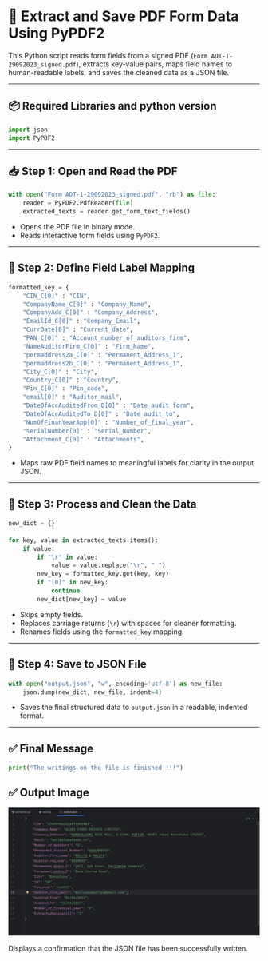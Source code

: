 # 📄 Extract and Save PDF Form Data Using PyPDF2

This Python script reads form fields from a signed PDF (`Form ADT-1-29092023_signed.pdf`), extracts key-value pairs, maps field names to human-readable labels, and saves the cleaned data as a JSON file.

---

## 📦 Required Libraries and python version

```python
import json
import PyPDF2

```

---

## 📥 Step 1: Open and Read the PDF

```python
with open("Form ADT-1-29092023_signed.pdf", "rb") as file:
    reader = PyPDF2.PdfReader(file)
    extracted_texts = reader.get_form_text_fields()
```

- Opens the PDF file in binary mode.
- Reads interactive form fields using `PyPDF2`.

---

## 🧾 Step 2: Define Field Label Mapping

```python
formatted_key = {
    "CIN_C[0]" : "CIN",
    "CompanyName_C[0]" : "Company_Name",
    "CompanyAdd_C[0]" : "Company_Address",
    "EmailId_C[0]" : "Company_Email",
    "CurrDate[0]" : "Current_date",
    "PAN_C[0]" : "Account_number_of_auditors_firm",
    "NameAuditorFirm_C[0]" : "Firm_Name",
    "permaddress2a_C[0]" : "Permanent_Address_1",
    "permaddress2b_C[0]" : "Permanent_Address_1",
    "City_C[0]" : "City",
    "Country_C[0]" : "Country",
    "Pin_C[0]" : "Pin_code",
    "email[0]" : "Auditor_mail",
    "DateOfAccAuditedFrom_D[0]" : "Date_audit_form",
    "DateOfAccAuditedTo_D[0]" : "Date_audit_to",
    "NumOfFinanYearApp[0]" : "Number_of_final_year",
    "serialNumber[0]" : "Serial_Number",
    "Attachment_C[0]" : "Attachments",
}
```

- Maps raw PDF field names to meaningful labels for clarity in the output JSON.

---

## 🔄 Step 3: Process and Clean the Data

```python
new_dict = {}

for key, value in extracted_texts.items():
    if value:
        if "\r" in value:
            value = value.replace("\r", " ")
        new_key = formatted_key.get(key, key)
        if "[0]" in new_key:
            continue
        new_dict[new_key] = value
```

- Skips empty fields.
- Replaces carriage returns (`\r`) with spaces for cleaner formatting.
- Renames fields using the `formatted_key` mapping.

---

## 💾 Step 4: Save to JSON File

```python
with open("output.json", "w", encoding='utf-8') as new_file:
    json.dump(new_dict, new_file, indent=4)
```

- Saves the final structured data to `output.json` in a readable, indented format.

---

## ✅ Final Message

```python
print("The writings on the file is finished !!!")
```

## ✅ Output Image

![Alt text](Output.PNG)

Displays a confirmation that the JSON file has been successfully written.

